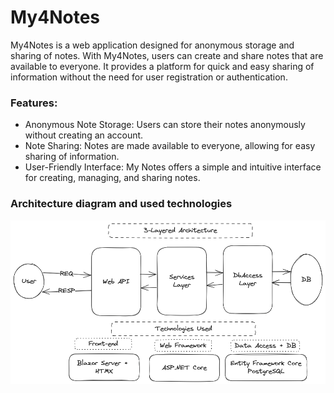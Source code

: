 # My4Notes

My4Notes is a web application designed for anonymous storage and sharing of notes. With My4Notes, users can create and share notes that are available to everyone. It provides a platform for quick and easy sharing of information without the need for user registration or authentication.
### Features:
- Anonymous Note Storage: Users can store their notes anonymously without creating an account.
- Note Sharing: Notes are made available to everyone, allowing for easy sharing of information.
- User-Friendly Interface: My Notes offers a simple and intuitive interface for creating, managing, and sharing notes.

### Architecture diagram and used technologies
![alt text](https://github.com/i1garde/My4Notes/blob/main/My4Notes-Architecture-Technologies.png)
